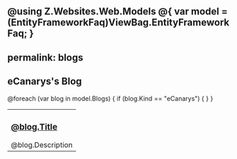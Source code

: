 @using Z.Websites.Web.Models
@{
    var model = (EntityFrameworkFaq)ViewBag.EntityFrameworkFaq;
}
---
permalink: blogs
---

<h2>eCanarys's Blog</h2>

<table>
    <tbody>
        @foreach (var blog in model.Blogs)
        {
            if (blog.Kind == "eCanarys")
            {
                <tr>
                    <td>
                        <h3><a href="@blog.Url">@blog.Title</a></h3>
                        @blog.Description
                    </td>
                </tr>
            }
        }
    </tbody>
</table>

